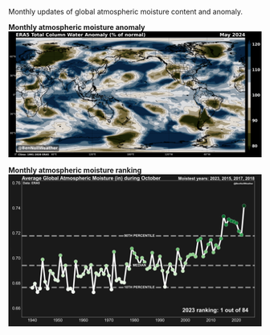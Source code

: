 Monthly updates of global atmospheric moisture content and anomaly.

**Monthly atmospheric moisture anomaly**
![Image](https://github.com/BenNollWeather/atmospheric_moisture/blob/main/tcw_map.png?raw=true)

**Monthly atmospheric moisture ranking**
![Image](https://github.com/BenNollWeather/atmospheric_moisture/blob/main/tcw_chart.png?raw=true)
